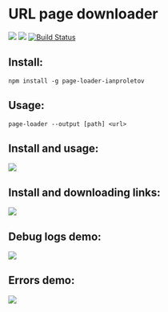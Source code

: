# URL page downloader
<a href="https://codeclimate.com/github/ianproletov/project-lvl3-s456/maintainability"><img src="https://api.codeclimate.com/v1/badges/aa9afc5f020c45fdaadc/maintainability" /></a>
<a href="https://codeclimate.com/github/ianproletov/project-lvl3-s456/test_coverage"><img src="https://api.codeclimate.com/v1/badges/aa9afc5f020c45fdaadc/test_coverage" /></a>
[![Build Status](https://travis-ci.org/ianproletov/project-lvl3-s456.svg?branch=master)](https://travis-ci.org/ianproletov/project-lvl3-s456)

## Install:
`npm install -g page-loader-ianproletov`

## Usage:
`page-loader --output [path] <url>`

## Install and usage:
<a href="https://asciinema.org/a/242265" target="_blank"><img src="https://asciinema.org/a/242265.svg" /></a>

## Install and downloading links:
<a href="https://asciinema.org/a/243189" target="_blank"><img src="https://asciinema.org/a/243189.svg" /></a>

## Debug logs demo:
<a href="https://asciinema.org/a/243241" target="_blank"><img src="https://asciinema.org/a/243241.svg" /></a>

## Errors demo:
<a href="https://asciinema.org/a/243285" target="_blank"><img src="https://asciinema.org/a/243285.svg" /></a>
